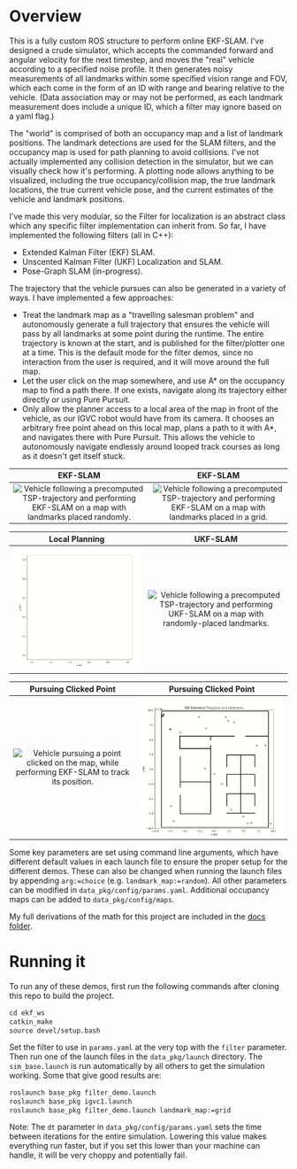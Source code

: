 # Overview

This is a fully custom ROS structure to perform online EKF-SLAM. I've designed a crude simulator, which accepts the commanded forward and angular velocity for the next timestep, and moves the "real" vehicle according to a specified noise profile. It then generates noisy measurements of all landmarks within some specified vision range and FOV, which each come in the form of an ID with range and bearing relative to the vehicle. (Data association may or may not be performed, as each landmark measurement does include a unique ID, which a filter may ignore based on a yaml flag.) 

The "world" is comprised of both an occupancy map and a list of landmark positions. The landmark detections are used for the SLAM filters, and the occupancy map is used for path planning to avoid collisions. I've not actually implemented any collision detection in the simulator, but we can visually check how it's performing. A plotting node allows anything to be visualized, including the true occupancy/collision map, the true landmark locations, the true current vehicle pose, and the current estimates of the vehicle and landmark positions.

I've made this very modular, so the Filter for localization is an abstract class which any specific filter implementation can inherit from. So far, I have implemented the following filters (all in C++):
 - Extended Kalman Filter (EKF) SLAM.
 - Unscented Kalman Filter (UKF) Localization and SLAM.
 - Pose-Graph SLAM (in-progress).

The trajectory that the vehicle pursues can also be generated in a variety of ways. I have implemented a few approaches:
 - Treat the landmark map as a "travelling salesman problem" and autonomously generate a full trajectory that ensures the vehicle will pass by all landmarks at some point during the runtime. The entire trajectory is known at the start, and is published for the filter/plotter one at a time. This is the default mode for the filter demos, since no interaction from the user is required, and it will move around the full map.
 - Let the user click on the map somewhere, and use A* on the occupancy map to find a path there. If one exists, navigate along its trajectory either directly or using Pure Pursuit. 
 - Only allow the planner access to a local area of the map in front of the vehicle, as our IGVC robot would have from its camera. It chooses an arbitrary free point ahead on this local map, plans a path to it with A*, and navigates there with Pure Pursuit. This allows the vehicle to autonomously navigate endlessly around looped track courses as long as it doesn't get itself stuck.

EKF-SLAM           |       EKF-SLAM
:-------------------------:|:-------------------------:
![Vehicle following a precomputed TSP-trajectory and performing EKF-SLAM on a map with landmarks placed randomly.](images/ekf_rand_demo.gif)  |  ![Vehicle following a precomputed TSP-trajectory and performing EKF-SLAM on a map with landmarks placed in a grid.](images/ekf_grid_demo.gif)

Local Planning           |      UKF-SLAM
:-------------------------:|:-------------------------:
![IGVC-like map with the vehicle performing EKF-SLAM to localize on a known occupancy grid, and doing local path planning to progress through the course.](images/igvc1_demo.gif)  |  ![Vehicle following a precomputed TSP-trajectory and performing UKF-SLAM on a map with randomly-placed landmarks.](images/ukf_slam_demo.gif)

Pursuing Clicked Point           |       Pursuing Clicked Point
:-------------------------:|:-------------------------:
![Vehicle pursuing a point clicked on the map, while performing EKF-SLAM to track its position.](images/pursuing_clicked_pt.gif)  |  ![Vehicle finding a path to a clicked point with A* and navigating with Pure Pursuit.](images/pursuing_clicked_pt_bldg.gif)


Some key parameters are set using command line arguments, which have different default values in each launch file to ensure the proper setup for the different demos. These can also be changed when running the launch files by appending `arg:=choice` (e.g. `landmark_map:=random`). All other parameters can be modified in `data_pkg/config/params.yaml`. Additional occupancy maps can be added to `data_pkg/config/maps`.

My full derivations of the math for this project are included in the [docs folder](docs/).

# Running it
To run any of these demos, first run the following commands after cloning this repo to build the project.

    cd ekf_ws
    catkin_make
    source devel/setup.bash

Set the filter to use in `params.yaml` at the very top with the `filter` parameter.
Then run one of the launch files in the `data_pkg/launch` directory. The `sim_base.launch` is run automatically by all others to get the simulation working. Some that give good results are:

    roslaunch base_pkg filter_demo.launch
    roslaunch base_pkg igvc1.launch
    roslaunch base_pkg filter_demo.launch landmark_map:=grid

Note: The `dt` parameter in `data_pkg/config/params.yaml` sets the time between iterations for the entire simulation. Lowering this value makes everything run faster, but if you set this lower than your machine can handle, it will be very choppy and potentially fail.

